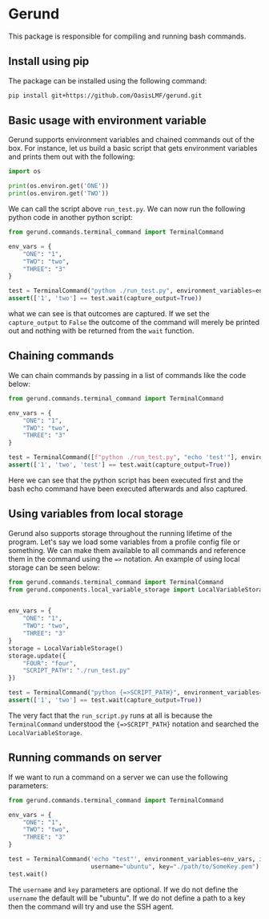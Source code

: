 # Gerund
This package is responsible for compiling and running bash commands. 

## Install using pip
The package can be installed using the following command:
```bash
pip install git+https://github.com/OasisLMF/gerund.git
```

## Basic usage with environment variable
Gerund supports environment variables and chained commands out of the box. For instance, let us build a basic
script that gets environment variables and prints them out with the following:

```python
import os

print(os.environ.get('ONE'))
print(os.environ.get('TWO'))
```
We can call the script above ```run_test.py```. We can now run the following python code in another python
script:

```python
from gerund.commands.terminal_command import TerminalCommand

env_vars = {
    "ONE": "1",
    "TWO": "two",
    "THREE": "3"
}

test = TerminalCommand("python ./run_test.py", environment_variables=env_vars)
assert(['1', 'two'] == test.wait(capture_output=True))
```
what we can see is that outcomes are captured. If we set the ```capture_output``` to ```False``` the
outcome of the command will merely be printed out and nothing with be returned from the ```wait```
function. 

## Chaining commands
We can chain commands by passing in a list of commands like the code below:
```python
from gerund.commands.terminal_command import TerminalCommand

env_vars = {
    "ONE": "1",
    "TWO": "two",
    "THREE": "3"
}

test = TerminalCommand([f"python ./run_test.py", "echo 'test'"], environment_variables=env_vars)
assert(['1', 'two', 'test'] == test.wait(capture_output=True))
```
Here we can see that the python script has been executed first and the bash echo command have been executed
afterwards and also captured.

## Using variables from local storage
Gerund also supports storage throughout the running lifetime of the program. Let's say we load some variables
from a profile config file or something. We can make them available to all commands and reference them
in the command using the ```=>``` notation. An example of using local storage can be seen below:

```python
from gerund.commands.terminal_command import TerminalCommand
from gerund.components.local_variable_storage import LocalVariableStorage


env_vars = {
    "ONE": "1",
    "TWO": "two",
    "THREE": "3"
}
storage = LocalVariableStorage()
storage.update({
    "FOUR": "four",
    "SCRIPT_PATH": "./run_test.py"
})

test = TerminalCommand("python {=>SCRIPT_PATH}", environment_variables=env_vars)
assert(['1', 'two'] == test.wait(capture_output=True))
```
The very fact that the ```run_script.py``` runs at all is because the ```TerminalCommand``` understood
the ```{=>SCRIPT_PATH}``` notation and searched the ```LocalVariableStorage```. 

## Running commands on server
If we want to run a command on a server we can use the following parameters:
```python
from gerund.commands.terminal_command import TerminalCommand

env_vars = {
    "ONE": "1",
    "TWO": "two",
    "THREE": "3"
}

test = TerminalCommand('echo "test"', environment_variables=env_vars, ip_address="12345", 
                       username="ubuntu", key="./path/to/SomeKey.pem")
test.wait()
```

The ```username``` and ```key``` parameters are optional. If we do not define the ```username``` the default will be
"ubuntu". If we do not define a path to a key then the command will try and use the SSH agent. 
